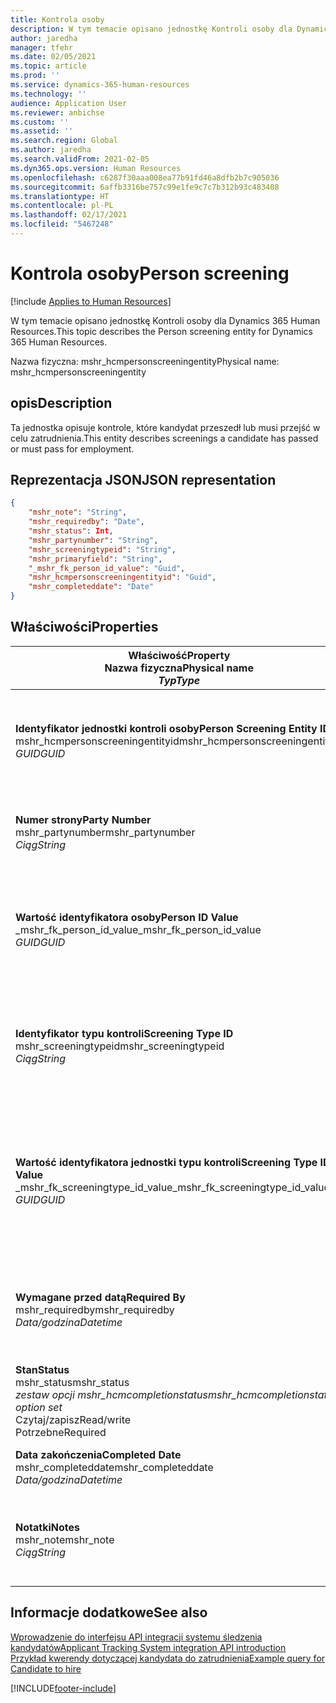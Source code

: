 ```yaml
---
title: Kontrola osoby
description: W tym temacie opisano jednostkę Kontroli osoby dla Dynamics 365 Human Resources.
author: jaredha
manager: tfehr
ms.date: 02/05/2021
ms.topic: article
ms.prod: ''
ms.service: dynamics-365-human-resources
ms.technology: ''
audience: Application User
ms.reviewer: anbichse
ms.custom: ''
ms.assetid: ''
ms.search.region: Global
ms.author: jaredha
ms.search.validFrom: 2021-02-05
ms.dyn365.ops.version: Human Resources
ms.openlocfilehash: c6287f30aaa008ea77b91fd46a8dfb2b7c905036
ms.sourcegitcommit: 6affb3316be757c99e1fe9c7c7b312b93c483408
ms.translationtype: HT
ms.contentlocale: pl-PL
ms.lasthandoff: 02/17/2021
ms.locfileid: "5467248"
---
```

# <a name="person-screening"></a><span data-ttu-id="2cfd3-103">Kontrola osoby</span><span class="sxs-lookup"><span data-stu-id="2cfd3-103">Person screening</span></span>

[!include [Applies to Human Resources](../includes/applies-to-hr.md)]

<span data-ttu-id="2cfd3-104">W tym temacie opisano jednostkę Kontroli osoby dla Dynamics 365 Human Resources.</span><span class="sxs-lookup"><span data-stu-id="2cfd3-104">This topic describes the Person screening entity for Dynamics 365 Human Resources.</span></span>

<span data-ttu-id="2cfd3-105">Nazwa fizyczna: mshr_hcmpersonscreeningentity</span><span class="sxs-lookup"><span data-stu-id="2cfd3-105">Physical name: mshr_hcmpersonscreeningentity</span></span>

## <a name="description"></a><span data-ttu-id="2cfd3-106">opis</span><span class="sxs-lookup"><span data-stu-id="2cfd3-106">Description</span></span>

<span data-ttu-id="2cfd3-107">Ta jednostka opisuje kontrole, które kandydat przeszedł lub musi przejść w celu zatrudnienia.</span><span class="sxs-lookup"><span data-stu-id="2cfd3-107">This entity describes screenings a candidate has passed or must pass for employment.</span></span>

## <a name="json-representation"></a><span data-ttu-id="2cfd3-108">Reprezentacja JSON</span><span class="sxs-lookup"><span data-stu-id="2cfd3-108">JSON representation</span></span>

```json
{
    "mshr_note": "String",
    "mshr_requiredby": "Date",
    "mshr_status": Int,
    "mshr_partynumber": "String",
    "mshr_screeningtypeid": "String",
    "mshr_primaryfield": "String",
    "_mshr_fk_person_id_value": "Guid",
    "mshr_hcmpersonscreeningentityid": "Guid",
    "mshr_completeddate": "Date"
}
```

## <a name="properties"></a><span data-ttu-id="2cfd3-109">Właściwości</span><span class="sxs-lookup"><span data-stu-id="2cfd3-109">Properties</span></span>

| <span data-ttu-id="2cfd3-110">Właściwość</span><span class="sxs-lookup"><span data-stu-id="2cfd3-110">Property</span></span><br><span data-ttu-id="2cfd3-111">**Nazwa fizyczna**</span><span class="sxs-lookup"><span data-stu-id="2cfd3-111">**Physical name**</span></span><br><span data-ttu-id="2cfd3-112">**_Typ_**</span><span class="sxs-lookup"><span data-stu-id="2cfd3-112">**_Type_**</span></span> | <span data-ttu-id="2cfd3-113">Użycie</span><span class="sxs-lookup"><span data-stu-id="2cfd3-113">Use</span></span> | <span data-ttu-id="2cfd3-114">opis</span><span class="sxs-lookup"><span data-stu-id="2cfd3-114">Description</span></span> |
| --- | --- | --- |
| <span data-ttu-id="2cfd3-115">**Identyfikator jednostki kontroli osoby**</span><span class="sxs-lookup"><span data-stu-id="2cfd3-115">**Person Screening Entity ID**</span></span><br><span data-ttu-id="2cfd3-116">mshr_hcmpersonscreeningentityid</span><span class="sxs-lookup"><span data-stu-id="2cfd3-116">mshr_hcmpersonscreeningentityid</span></span><br><span data-ttu-id="2cfd3-117">*GUID*</span><span class="sxs-lookup"><span data-stu-id="2cfd3-117">*GUID*</span></span> | <span data-ttu-id="2cfd3-118">Tylko do odczytu</span><span class="sxs-lookup"><span data-stu-id="2cfd3-118">Read-only</span></span><br><span data-ttu-id="2cfd3-119">Potrzebne</span><span class="sxs-lookup"><span data-stu-id="2cfd3-119">Required</span></span><br><span data-ttu-id="2cfd3-120">Wygenerowany przez system</span><span class="sxs-lookup"><span data-stu-id="2cfd3-120">System-generated</span></span> | <span data-ttu-id="2cfd3-121">Unikalny identyfikator podstawowy dla rekordu kontroli osoby.</span><span class="sxs-lookup"><span data-stu-id="2cfd3-121">Unique primary identifier for the person screening record.</span></span> |
| <span data-ttu-id="2cfd3-122">**Numer strony**</span><span class="sxs-lookup"><span data-stu-id="2cfd3-122">**Party Number**</span></span><br><span data-ttu-id="2cfd3-123">mshr_partynumber</span><span class="sxs-lookup"><span data-stu-id="2cfd3-123">mshr_partynumber</span></span><br><span data-ttu-id="2cfd3-124">*Ciąg*</span><span class="sxs-lookup"><span data-stu-id="2cfd3-124">*String*</span></span> | <span data-ttu-id="2cfd3-125">Czytaj/zapisz</span><span class="sxs-lookup"><span data-stu-id="2cfd3-125">Read/write</span></span><br><span data-ttu-id="2cfd3-126">Potrzebne</span><span class="sxs-lookup"><span data-stu-id="2cfd3-126">Required</span></span> | <span data-ttu-id="2cfd3-127">Numer strony (osoby) skojarzony z kandydatem.</span><span class="sxs-lookup"><span data-stu-id="2cfd3-127">The party (person) number associated with the candidate.</span></span> |
| <span data-ttu-id="2cfd3-128">**Wartość identyfikatora osoby**</span><span class="sxs-lookup"><span data-stu-id="2cfd3-128">**Person ID Value**</span></span><br><span data-ttu-id="2cfd3-129">_mshr_fk_person_id_value</span><span class="sxs-lookup"><span data-stu-id="2cfd3-129">_mshr_fk_person_id_value</span></span><br><span data-ttu-id="2cfd3-130">*GUID*</span><span class="sxs-lookup"><span data-stu-id="2cfd3-130">*GUID*</span></span> | <span data-ttu-id="2cfd3-131">Tylko do odczytu</span><span class="sxs-lookup"><span data-stu-id="2cfd3-131">Read-only</span></span><br><span data-ttu-id="2cfd3-132">Potrzebne</span><span class="sxs-lookup"><span data-stu-id="2cfd3-132">Required</span></span><br><span data-ttu-id="2cfd3-133">Klucz obcy: mshr_dirpersonentityid jednostki mshr_dirpersonentity</span><span class="sxs-lookup"><span data-stu-id="2cfd3-133">Foreign key: mshr_dirpersonentityid of mshr_dirpersonentity</span></span> | <span data-ttu-id="2cfd3-134">Wygenerowany przez system identyfikator rekordu jednostki strony (osoby).</span><span class="sxs-lookup"><span data-stu-id="2cfd3-134">The system-generated identifier of the party (person) entity record.</span></span> |
| <span data-ttu-id="2cfd3-135">**Identyfikator typu kontroli**</span><span class="sxs-lookup"><span data-stu-id="2cfd3-135">**Screening Type ID**</span></span><br><span data-ttu-id="2cfd3-136">mshr_screeningtypeid</span><span class="sxs-lookup"><span data-stu-id="2cfd3-136">mshr_screeningtypeid</span></span><br><span data-ttu-id="2cfd3-137">*Ciąg*</span><span class="sxs-lookup"><span data-stu-id="2cfd3-137">*String*</span></span> | <span data-ttu-id="2cfd3-138">Czytaj/zapisz</span><span class="sxs-lookup"><span data-stu-id="2cfd3-138">Read/write</span></span><br><span data-ttu-id="2cfd3-139">Potrzebne</span><span class="sxs-lookup"><span data-stu-id="2cfd3-139">Required</span></span><br><span data-ttu-id="2cfd3-140">Klucz obcy: ScreeningType</span><span class="sxs-lookup"><span data-stu-id="2cfd3-140">Foreign key: ScreeningType</span></span> | <span data-ttu-id="2cfd3-141">Identyfikator typu kontroli zdefiniowanego w części Human Resources.</span><span class="sxs-lookup"><span data-stu-id="2cfd3-141">The identifier of the screening type defined in Human Resources.</span></span> |
| <span data-ttu-id="2cfd3-142">**Wartość identyfikatora jednostki typu kontroli**</span><span class="sxs-lookup"><span data-stu-id="2cfd3-142">**Screening Type ID Value**</span></span><br><span data-ttu-id="2cfd3-143">_mshr_fk_screeningtype_id_value</span><span class="sxs-lookup"><span data-stu-id="2cfd3-143">_mshr_fk_screeningtype_id_value</span></span><br><span data-ttu-id="2cfd3-144">*GUID*</span><span class="sxs-lookup"><span data-stu-id="2cfd3-144">*GUID*</span></span> | <span data-ttu-id="2cfd3-145">Tylko do odczytu</span><span class="sxs-lookup"><span data-stu-id="2cfd3-145">Read-only</span></span><br><span data-ttu-id="2cfd3-146">Potrzebne</span><span class="sxs-lookup"><span data-stu-id="2cfd3-146">Required</span></span><br><span data-ttu-id="2cfd3-147">Klucz obcy: mshr_hcmscreeningtypeentityid jednostki mshr_hcmscreeningtypeentity</span><span class="sxs-lookup"><span data-stu-id="2cfd3-147">Foreign key: mshr_hcmscreeningtypeentityid of mshr_hcmscreeningtypeentity</span></span> | <span data-ttu-id="2cfd3-148">Wygenerowany przez system identyfikator rekordu typu kontroli w skojarzonej jednostce.</span><span class="sxs-lookup"><span data-stu-id="2cfd3-148">System-generated identifier for the screening type record in the associated entity.</span></span> |
| <span data-ttu-id="2cfd3-149">**Wymagane przed datą**</span><span class="sxs-lookup"><span data-stu-id="2cfd3-149">**Required By**</span></span><br><span data-ttu-id="2cfd3-150">mshr_requiredby</span><span class="sxs-lookup"><span data-stu-id="2cfd3-150">mshr_requiredby</span></span><br><span data-ttu-id="2cfd3-151">*Data/godzina*</span><span class="sxs-lookup"><span data-stu-id="2cfd3-151">*Datetime*</span></span> | <span data-ttu-id="2cfd3-152">Czytaj/zapisz</span><span class="sxs-lookup"><span data-stu-id="2cfd3-152">Read/write</span></span><br><span data-ttu-id="2cfd3-153">Opcjonalny</span><span class="sxs-lookup"><span data-stu-id="2cfd3-153">Optional</span></span> | <span data-ttu-id="2cfd3-154">Data, do której kontrola musi zostać zakończona.</span><span class="sxs-lookup"><span data-stu-id="2cfd3-154">The date by which the screening is required to be completed.</span></span> |
| <span data-ttu-id="2cfd3-155">**Stan**</span><span class="sxs-lookup"><span data-stu-id="2cfd3-155">**Status**</span></span><br><span data-ttu-id="2cfd3-156">mshr_status</span><span class="sxs-lookup"><span data-stu-id="2cfd3-156">mshr_status</span></span><br><span data-ttu-id="2cfd3-157">*zestaw opcji mshr_hcmcompletionstatus*</span><span class="sxs-lookup"><span data-stu-id="2cfd3-157">*mshr_hcmcompletionstatus option set*</span></span><br><span data-ttu-id="2cfd3-158">Czytaj/zapisz</span><span class="sxs-lookup"><span data-stu-id="2cfd3-158">Read/write</span></span><br><span data-ttu-id="2cfd3-159">Potrzebne</span><span class="sxs-lookup"><span data-stu-id="2cfd3-159">Required</span></span> | <span data-ttu-id="2cfd3-160">Dostarcza stan kandydata do kontroli.</span><span class="sxs-lookup"><span data-stu-id="2cfd3-160">Provides the candidate’s status for the screening.</span></span> |
| <span data-ttu-id="2cfd3-161">**Data zakończenia**</span><span class="sxs-lookup"><span data-stu-id="2cfd3-161">**Completed Date**</span></span><br><span data-ttu-id="2cfd3-162">mshr_completeddate</span><span class="sxs-lookup"><span data-stu-id="2cfd3-162">mshr_completeddate</span></span><br><span data-ttu-id="2cfd3-163">*Data/godzina*</span><span class="sxs-lookup"><span data-stu-id="2cfd3-163">*Datetime*</span></span> | <span data-ttu-id="2cfd3-164">Czytaj/zapisz</span><span class="sxs-lookup"><span data-stu-id="2cfd3-164">Read/write</span></span><br><span data-ttu-id="2cfd3-165">Opcjonalny</span><span class="sxs-lookup"><span data-stu-id="2cfd3-165">Optional</span></span> | <span data-ttu-id="2cfd3-166">Data zakończenia kontroli.</span><span class="sxs-lookup"><span data-stu-id="2cfd3-166">The date the screening was completed.</span></span> |
| <span data-ttu-id="2cfd3-167">**Notatki**</span><span class="sxs-lookup"><span data-stu-id="2cfd3-167">**Notes**</span></span><br><span data-ttu-id="2cfd3-168">mshr_note</span><span class="sxs-lookup"><span data-stu-id="2cfd3-168">mshr_note</span></span><br><span data-ttu-id="2cfd3-169">*Ciąg*</span><span class="sxs-lookup"><span data-stu-id="2cfd3-169">*String*</span></span> | <span data-ttu-id="2cfd3-170">Czytaj/zapisz</span><span class="sxs-lookup"><span data-stu-id="2cfd3-170">Read/write</span></span><br><span data-ttu-id="2cfd3-171">Opcjonalny</span><span class="sxs-lookup"><span data-stu-id="2cfd3-171">Optional</span></span> | <span data-ttu-id="2cfd3-172">Notatki do użytku przez menedżerów zatrudniających i rekruterów.</span><span class="sxs-lookup"><span data-stu-id="2cfd3-172">Notes for use by hiring managers and recruiters.</span></span> |

## <a name="see-also"></a><span data-ttu-id="2cfd3-173">Informacje dodatkowe</span><span class="sxs-lookup"><span data-stu-id="2cfd3-173">See also</span></span>

[<span data-ttu-id="2cfd3-174">Wprowadzenie do interfejsu API integracji systemu śledzenia kandydatów</span><span class="sxs-lookup"><span data-stu-id="2cfd3-174">Applicant Tracking System integration API introduction</span></span>](hr-admin-integration-ats-api-introduction.md)<br>
[<span data-ttu-id="2cfd3-175">Przykład kwerendy dotyczącej kandydata do zatrudnienia</span><span class="sxs-lookup"><span data-stu-id="2cfd3-175">Example query for Candidate to hire</span></span>](hr-admin-integration-ats-api-candidate-to-hire-example-query.md)



[!INCLUDE[footer-include](../includes/footer-banner.md)]